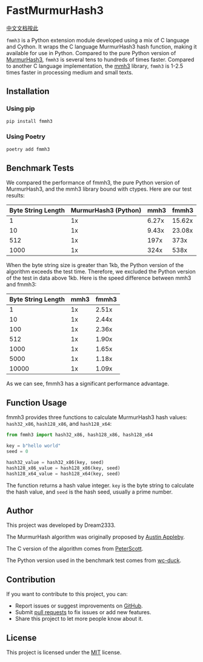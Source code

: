 # FastMurmurHash3

[中文文档按此](https://github.com/dream2333/FastMurmurHash3/blob/main/README_CN.md)

`fmmh3` is a Python extension module developed using a mix of C language and Cython. It wraps the C language MurmurHash3 hash function, making it available for use in Python. Compared to the pure Python version of [MurmurHash3](https://github.com/wc-duck/pymmh3), `fmmh3` is several tens to hundreds of times faster. Compared to another C language implementation, the [mmh3](https://github.com/hajimes/mmh3) library, `fmmh3` is 1-2.5 times faster in processing medium and small texts.

## Installation

### Using pip

```bash
pip install fmmh3
```

### Using Poetry

```bash
poetry add fmmh3
```

## Benchmark Tests

We compared the performance of fmmh3, the pure Python version of MurmurHash3, and the mmh3 library bound with ctypes. Here are our test results:

| Byte String Length | MurmurHash3 (Python) | mmh3  | fmmh3  |
| ----------------- | -------------------- | ----  | ------ |
| 1                 | 1x                   | 6.27x | 15.62x |
| 10                | 1x                   | 9.43x | 23.08x |
| 512               | 1x                   | 197x  | 373x   |
| 1000              | 1x                   | 324x  | 538x   |

When the byte string size is greater than 1kb, the Python version of the algorithm exceeds the test time. Therefore, we excluded the Python version of the test in data above 1kb. Here is the speed difference between mmh3 and fmmh3:

| Byte String Length | mmh3 | fmmh3 |
| ----------------- | ---- | ----- |
| 1                 | 1x     |  2.51x |
| 10                |  1x    |  2.44x |
| 100               |   1x   |  2.36x |
| 512               |   1x   |  1.90x |
| 1000              | 1x     | 1.65x |
| 5000              | 1x     | 1.18x |
| 10000             | 1x     | 1.09x |

As we can see, fmmh3 has a significant performance advantage.

## Function Usage

fmmh3 provides three functions to calculate MurmurHash3 hash values: `hash32_x86`, `hash128_x86`, and `hash128_x64`:

```python
from fmmh3 import hash32_x86, hash128_x86, hash128_x64

key = b"hello world"
seed = 0

hash32_value = hash32_x86(key, seed)
hash128_x86_value = hash128_x86(key, seed)
hash128_x64_value = hash128_x64(key, seed)
```

The function returns a hash value integer. `key` is the byte string to calculate the hash value, and `seed` is the hash seed, usually a prime number.

## Author

This project was developed by Dream2333.

The MurmurHash algorithm was originally proposed by [Austin Appleby](https://github.com/aappleby/smhasher/blob/master/src/MurmurHash3.cpp).

The C version of the algorithm comes from [PeterScott](https://github.com/PeterScott/murmur3).

The Python version used in the benchmark test comes from [wc-duck](https://github.com/wc-duck/pymmh3).

## Contribution

If you want to contribute to this project, you can:

- Report issues or suggest improvements on [GitHub](https://github.com/dream2333/FastMurmurHash3/issues).
- Submit [pull requests](https://github.com/dream2333/FastMurmurHash3/pulls) to fix issues or add new features.
- Share this project to let more people know about it.

## License

This project is licensed under the [MIT](https://github.com/dream2333/FastMurmurHash3/blob/main/LICENSE) license.